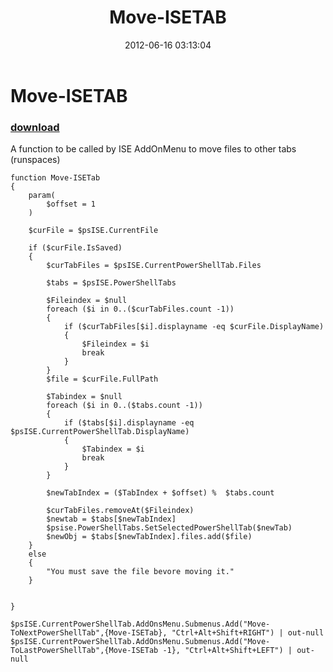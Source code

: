 ﻿---
pid:            3455
poster:         Bernd Kriszio
title:          Move-ISETAB
date:           2012-06-16 03:13:04
format:         posh
parent:         0
parent:         0

---

# Move-ISETAB

### [download](3455.ps1)

A function to be called by ISE AddOnMenu to move files to other tabs (runspaces)

```posh
function Move-ISETab
{
    param(
        $offset = 1
    )

    $curFile = $psISE.CurrentFile
    
    if ($curFile.IsSaved)
    {
        $curTabFiles = $psISE.CurrentPowerShellTab.Files

        $tabs = $psISE.PowerShellTabs

        $Fileindex = $null
        foreach ($i in 0..($curTabFiles.count -1))
        {
            if ($curTabFiles[$i].displayname -eq $curFile.DisplayName)
            {
                $Fileindex = $i
                break
            }
        }
        $file = $curFile.FullPath

        $Tabindex = $null
        foreach ($i in 0..($tabs.count -1))
        {
            if ($tabs[$i].displayname -eq $psISE.CurrentPowerShellTab.DisplayName)
            {
                $Tabindex = $i
                break
            }
        }

        $newTabIndex = ($TabIndex + $offset) %  $tabs.count

        $curTabFiles.removeAt($Fileindex)
        $newtab = $tabs[$newTabIndex]
        $psise.PowerShellTabs.SetSelectedPowerShellTab($newTab)
        $newObj = $tabs[$newTabIndex].files.add($file)
    }
    else
    {
        "You must save the file bevore moving it."
    }
 

}

$psISE.CurrentPowerShellTab.AddOnsMenu.Submenus.Add("Move-ToNextPowerShellTab",{Move-ISETab}, "Ctrl+Alt+Shift+RIGHT") | out-null
$psISE.CurrentPowerShellTab.AddOnsMenu.Submenus.Add("Move-ToLastPowerShellTab",{Move-ISETab -1}, "Ctrl+Alt+Shift+LEFT") | out-null


```
